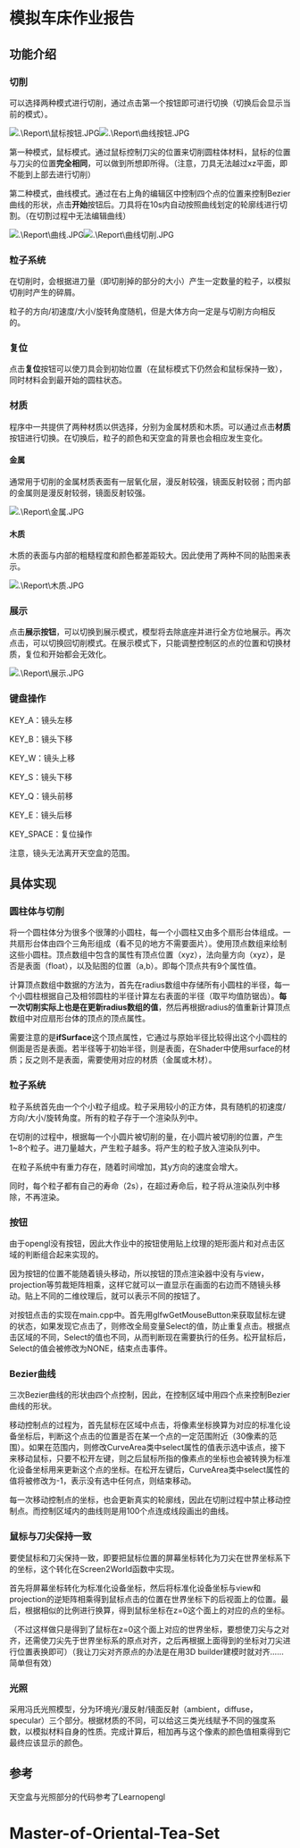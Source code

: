 # 模拟车床作业报告

## 功能介绍

### 切削

可以选择两种模式进行切削，通过点击第一个按钮即可进行切换（切换后会显示当前的模式）。

<img src=".\Report\鼠标按钮.JPG" alt=".\Report\鼠标按钮.JPG" style="zoom:100%;" /><img src=".\Report\曲线按钮.JPG" alt=".\Report\曲线按钮.JPG" style="zoom:100%;" />

第一种模式，鼠标模式。通过鼠标控制刀尖的位置来切削圆柱体材料，鼠标的位置与刀尖的位置**完全相同**，可以做到所想即所得。（注意，刀具无法越过xz平面，即不能到上部去进行切削）

第二种模式，曲线模式。通过在右上角的编辑区中控制四个点的位置来控制Bezier曲线的形状，点击**开始**按钮后。刀具将在10s内自动按照曲线划定的轮廓线进行切割。（在切割过程中无法编辑曲线）

<img src=".\Report\曲线.JPG" alt=".\Report\曲线.JPG" style="zoom:100%;" /><img src=".\Report\曲线切削.JPG" alt=".\Report\曲线切削.JPG" style="zoom:100%;" />
### 粒子系统

在切削时，会根据进刀量（即切削掉的部分的大小）产生一定数量的粒子，以模拟切削时产生的碎屑。

粒子的方向/初速度/大小/旋转角度随机，但是大体方向一定是与切削方向相反的。

### 复位

点击**复位**按钮可以使刀具会到初始位置（在鼠标模式下仍然会和鼠标保持一致），同时材料会到最开始的圆柱状态。

### 材质

程序中一共提供了两种材质以供选择，分别为金属材质和木质。可以通过点击**材质**按钮进行切换。在切换后，粒子的颜色和天空盒的背景也会相应发生变化。

#### 金属

通常用于切削的金属材质表面有一层氧化层，漫反射较强，镜面反射较弱；而内部的金属则是漫反射较弱，镜面反射较强。

<img src=".\Report\金属.JPG" alt=".\Report\金属.JPG" style="zoom:100%;" />

#### 木质

木质的表面与内部的粗糙程度和颜色都差距较大。因此使用了两种不同的贴图来表示。

<img src=".\Report\木质.JPG" alt=".\Report\木质.JPG" style="zoom:100%;" />

### 展示

点击**展示按钮**，可以切换到展示模式，模型将去除底座并进行全方位地展示。再次点击，可以切换回切削模式。在展示模式下，只能调整控制区的点的位置和切换材质，复位和开始都会无效化。

<img src=".\Report\展示.JPG" alt=".\Report\展示.JPG" style="zoom:100%;" />

### 键盘操作

KEY_A：镜头左移

KEY_B：镜头下移

KEY_W：镜头上移

KEY_S：镜头下移

KEY_Q：镜头前移

KEY_E：镜头后移

KEY_SPACE：复位操作

注意，镜头无法离开天空盒的范围。

## 具体实现

### 圆柱体与切削

​		将一个圆柱体分为很多个很薄的小圆柱，每一个小圆柱又由多个扇形台体组成。一共扇形台体由四个三角形组成（看不见的地方不需要面片）。使用顶点数组来绘制这些小圆柱。顶点数组中包含的属性有顶点位置（xyz），法向量方向（xyz），是否是表面（float），以及贴图的位置（a,b）。即每个顶点共有9个属性值。

​		计算顶点数组中数据的方法为，首先在radius数组中存储所有小圆柱的半径，每一个小圆柱根据自己及相邻圆柱的半径计算左右表面的半径（取平均值防锯齿）。**每一次切削实际上也是在更新radius数组的值**，然后再根据radius的值重新计算顶点数组中对应扇形台体的顶点的顶点属性。

​		需要注意的是**ifSurface**这个顶点属性，它通过与原始半径比较得出这个小圆柱的侧面是否是表面。若半径等于初始半径，则是表面，在Shader中使用surface的材质；反之则不是表面，需要使用对应的材质（金属或木材）。

### 粒子系统

​		粒子系统首先由一个个小粒子组成。粒子采用较小的正方体，具有随机的初速度/方向/大小/旋转角度。所有的粒子存于一个渲染队列中。

​		在切削的过程中，根据每一个小圆片被切削的量，在小圆片被切削的位置，产生1~8个粒子。进刀量越大，产生粒子越多。将产生的粒子放入渲染队列中。

​		在粒子系统中有重力存在，随着时间增加，其y方向的速度会增大。

​		同时，每个粒子都有自己的寿命（2s），在超过寿命后，粒子将从渲染队列中移除，不再渲染。

### 按钮

​		由于opengl没有按钮，因此大作业中的按钮使用贴上纹理的矩形面片和对点击区域的判断组合起来实现的。

​		因为按钮的位置不能随着镜头移动，所以按钮的顶点渲染器中没有与view，projection等剪裁矩阵相乘，这样它就可以一直显示在画面的右边而不随镜头移动。贴上不同的二维纹理后，就可以表示不同的按钮了。

​		对按钮点击的实现在main.cpp中。首先用glfwGetMouseButton来获取鼠标左键的状态，如果发现它点击了，则修改全局变量Select的值，防止重复点击。根据点击区域的不同，Select的值也不同，从而判断现在需要执行的任务。松开鼠标后，Select的值会被修改为NONE，结束点击事件。

### Bezier曲线

​		三次Bezier曲线的形状由四个点控制，因此，在控制区域中用四个点来控制Bezier曲线的形状。

​		移动控制点的过程为，首先鼠标在区域中点击，将像素坐标换算为对应的标准化设备坐标后，判断这个点击的位置是否在某一个点的一定范围附近（30像素的范围）。如果在范围内，则修改CurveArea类中select属性的值表示选中该点，接下来移动鼠标，只要不松开左键，则之后鼠标所指的像素点的坐标也会被转换为标准化设备坐标用来更新这个点的坐标。在松开左键后，CurveArea类中select属性的值将被修改为-1，表示没有选中任何点，则结束移动。

​		每一次移动控制点的坐标，也会更新真实的轮廓线，因此在切削过程中禁止移动控制点。而控制区域内的曲线则是用100个点连成线段画出的曲线。

### 鼠标与刀尖保持一致

​		要使鼠标和刀尖保持一致，即要把鼠标位置的屏幕坐标转化为刀尖在世界坐标系下的坐标，这个转化在Screen2World函数中实现。

​		首先将屏幕坐标转化为标准化设备坐标，然后将标准化设备坐标与view和projection的逆矩阵相乘得到鼠标点击的位置在世界坐标下的后视面上的位置。最后，根据相似的比例进行换算，得到鼠标坐标在z=0这个面上的对应的点的坐标。

​		（不过这样做只是得到了鼠标在z=0这个面上对应的世界坐标，要想使刀尖与之对齐，还需使刀尖先于世界坐标系的原点对齐，之后再根据上面得到的坐标对刀尖进行位置表换即可）（我让刀尖对齐原点的办法是在用3D builder建模时就对齐……简单但有效）

### 光照

​		采用冯氏光照模型，分为环境光/漫反射/镜面反射（ambient，diffuse，specular）三个部分。根据材质的不同，可以给这三类光线赋予不同的强度系数，以模拟材料自身的性质。完成计算后，相加再与这个像素的颜色值相乘得到它最终应该显示的颜色。

## 参考

天空盒与光照部分的代码参考了Learnopengl
# Master-of-Oriental-Tea-Set
